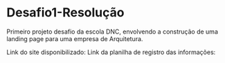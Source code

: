 # Desafio1-Resolução
Primeiro projeto desafio da escola DNC, envolvendo a construção de uma landing page para uma empresa de Arquitetura.

Link do site disponibilizado:
Link da planilha de registro das informações:
